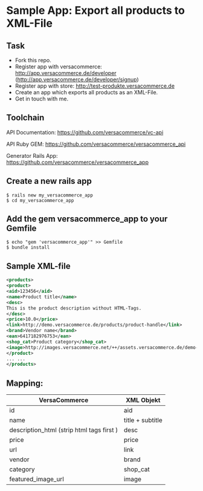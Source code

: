 Sample App: Export all products to XML-File 
===========================================

Task
----

* Fork this repo.
* Register app with versacommerce: http://app.versacommerce.de/developer (http://app.versacommerce.de/developer/signup)
* Register app with store: http://test-produkte.versacommerce.de
* Create an app which exports all products as an XML-File.
* Get in touch with me.


Toolchain
---------

API Documentation:
https://github.com/versacommerce/vc-api

API Ruby GEM:
https://github.com/versacommerce/versacommerce_api

Generator Rails App: 
https://github.com/versacommerce/versacommerce_app


## Create a new rails app
    $ rails new my_versacommerce_app
    $ cd my_versacommerce_app

## Add the gem versacommerce_app to your Gemfile
    $ echo "gem 'versacommerce_app'" >> Gemfile
    $ bundle install

## Sample XML-file
```xml
<products>
<product>
<aid>123456</aid>
<name>Product title</name>
<desc>
This is the product description without HTML-Tags.
</desc>
<price>10.0</price>
<link>http://demo.versacommerce.de/products/product-handle</link>
<brand>Vendor name</brand>
<ean>6417182976753</ean>
<shop_cat>Product category</shop_cat>
<image>http://images.versacommerce.net/++/assets.versacommerce.de/demo-1_versacommerce_de/product_images/167355/original/image20121218-2-r75eg5.jpg</image>
</product>
... ...
</products>
```


Mapping:
--------

| VersaCommerce | XML Objekt |
| ------------- | ---------- |
| id | aid |
| name | title + subtitle |
| description_html (strip html tags first ) | desc |
| price | price |
| url | link |
| vendor | brand |
| category | shop_cat |
| featured_image_url | image |
